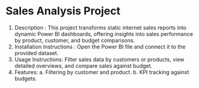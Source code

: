 # Sales Analysis Project

1. Description : This project transforms static internet sales reports into dynamic Power BI dashboards, offering insights into sales performance by product, customer, and budget comparisons.
2. Installation Instructions : Open the Power BI file and connect it to the provided dataset.
3. Usage Instructions: Filter sales data by customers or products, view detailed overviews, and compare sales against budget.
4. Features: a. Filtering by customer and product.
             b. KPI tracking against budgets.

